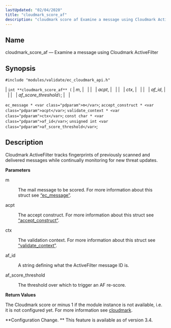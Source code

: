 ```yaml
---
lastUpdated: "02/04/2020"
title: "cloudmark_score_af"
description: "cloudmark score af Examine a message using Cloudmark Active Filter int cloudmark score af m acpt ctx af id af score threshold ec message m accept construct acpt validate context ctx const char af id unsigned int af score threshold Cloudmark Active Filter tracks fingerprints of previously scanned and delivered..."
---
```


<a name="apis.cloudmark_score_af"></a> 
## Name

cloudmark_score_af — Examine a message using Cloudmark ActiveFilter

## Synopsis

`#include "modules/validate/ec_cloudmark_api.h"`

| `int **cloudmark_score_af** (` | <var class="pdparam">m</var>, |   |
|   | <var class="pdparam">acpt</var>, |   |
|   | <var class="pdparam">ctx</var>, |   |
|   | <var class="pdparam">af_id</var>, |   |
|   | <var class="pdparam">af_score_threshold</var>`)`; |   |

`ec_message * <var class="pdparam">m</var>`;
`accept_construct * <var class="pdparam">acpt</var>`;
`validate_context * <var class="pdparam">ctx</var>`;
`const char * <var class="pdparam">af_id</var>`;
`unsigned int <var class="pdparam">af_score_threshold</var>`;<a name="idp47066960"></a> 
## Description

Cloudmark ActiveFilter tracks fingerprints of previously scanned and delivered messages while continually monitoring for new threat updates.

**<a name="idp47068288"></a> Parameters**

<dl class="variablelist">

<dt>m</dt>

<dd>

The mail message to be scored. For more information about this struct see [“ec_message”](/momentum/3/3-api/structs-ec-message).

</dd>

<dt>acpt</dt>

<dd>

The accept construct. For more information about this struct see [“accept_construct”](/momentum/3/3-api/structs-accept-construct).

</dd>

<dt>ctx</dt>

<dd>

The validation context. For more information about this struct see [“validate_context”](/momentum/3/3-api/structs-validate-context).

</dd>

<dt>af_id</dt>

<dd>

A string defining what the ActiveFilter message ID is.

</dd>

<dt>af_score_threshold</dt>

<dd>

The threshold over which to trigger an AF re-score.

</dd>

</dl>

**<a name="idp47080272"></a> Return Values**

The Cloudmark score or minus 1 if the module instance is not available, i.e. it is not configured yet. For more information see [cloudmark](/momentum/3/3-reference/3-reference-modules-cloudmark).

**Configuration Change. ** This feature is available as of version 3.4.